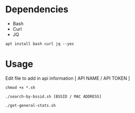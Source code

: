 # Dependencies
+ Bash
+ Curl
+ JQ

<code>apt install bash curl jq --yes</code>

# Usage
Edit file to add in api information [ API NAME / API TOKEN ]


<code>chmod +x *.sh</code>

<code>./search-by-bssid.sh [BSSID / MAC ADDRESS]</code>

<code>./get-general-stats.sh</code>

